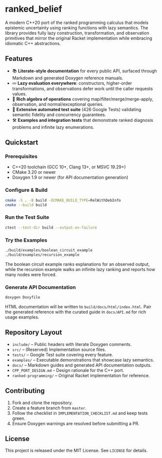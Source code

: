 # ranked_belief

A modern C++20 port of the ranked programming calculus that models epistemic uncertainty using ranking functions with lazy semantics. The library provides fully lazy construction, transformation, and observation primitives that mirror the original Racket implementation while embracing idiomatic C++ abstractions.

## Features

- 📚 **Literate-style documentation** for every public API, surfaced through Markdown and generated Doxygen reference manuals.
- 💤 **Lazy evaluation everywhere**: constructors, higher-order transformations, and observations defer work until the caller requests values.
- 🧮 **Rich algebra of operations** covering map/filter/merge/merge-apply, observation, and normal/exceptional queries.
- 🧪 **Extensive automated test suite** (426 Google Tests) validating semantic fidelity and concurrency guarantees.
- 🛠️ **Examples and integration tests** that demonstrate ranked diagnosis problems and infinite lazy enumerations.

## Quickstart

### Prerequisites

- C++20 toolchain (GCC 10+, Clang 13+, or MSVC 19.29+)
- CMake 3.20 or newer
- Doxygen 1.9 or newer (for API documentation generation)

### Configure & Build

```bash
cmake -S . -B build -DCMAKE_BUILD_TYPE=RelWithDebInfo
cmake --build build
```

### Run the Test Suite

```bash
ctest --test-dir build --output-on-failure
```

### Try the Examples

```bash
./build/examples/boolean_circuit_example
./build/examples/recursion_example
```

The boolean circuit example ranks explanations for an observed output, while the recursion example walks an infinite lazy ranking and reports how many nodes were forced.

### Generate API Documentation

```bash
doxygen Doxyfile
```

HTML documentation will be written to `build/docs/html/index.html`. Pair the generated reference with the curated guide in `docs/API.md` for rich usage examples.

## Repository Layout

- `include/` – Public headers with literate Doxygen comments.
- `src/` – (Reserved) Implementation source files.
- `tests/` – Google Test suite covering every feature.
- `examples/` – Executable demonstrations that showcase lazy semantics.
- `docs/` – Markdown guides and generated API documentation outputs.
- `CPP_PORT_DESIGN.md` – Design rationale for the C++ port.
- `ranked-programming/` – Original Racket implementation for reference.

## Contributing

1. Fork and clone the repository.
2. Create a feature branch from `master`.
3. Follow the checklist in `IMPLEMENTATION_CHECKLIST.md` and keep tests green.
4. Ensure Doxygen warnings are resolved before submitting a PR.

## License

This project is released under the MIT License. See `LICENSE` for details.

